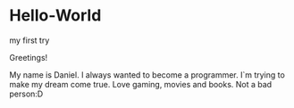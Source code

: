 # Hello-World
my first try

Greetings!

My name is Daniel. 
I always wanted to become a programmer.
I`m trying to make my dream come true.
Love gaming, movies and books.
Not a bad person:D
